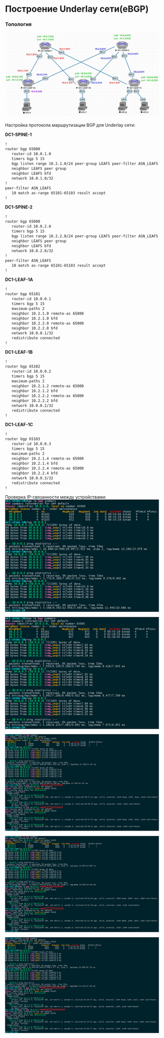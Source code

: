 # Построение Underlay сети(eBGP)
### Топология
![](https://github.com/devops-user/otus/blob/main/homeworks_dc/homework_03/images/topology.JPG)

Настройка протокола маршрутизации BGP для Underlay сети:

**DC1-SPINE-1**
```
!
router bgp 65000
   router-id 10.0.1.0
   timers bgp 5 15
   bgp listen range 10.2.1.0/24 peer-group LEAFS peer-filter ASN_LEAFS
   neighbor LEAFS peer group
   neighbor LEAFS bfd
   network 10.0.1.0/32
!
peer-filter ASN_LEAFS
   10 match as-range 65101-65103 result accept
!
```

**DC1-SPINE-2**
```
!
router bgp 65000
   router-id 10.0.2.0
   timers bgp 5 15
   bgp listen range 10.2.2.0/24 peer-group LEAFS peer-filter ASN_LEAFS
   neighbor LEAFS peer group
   neighbor LEAFS bfd
   network 10.0.2.0/32
!
peer-filter ASN_LEAFS
   10 match as-range 65101-65103 result accept
!
```

**DC1-LEAF-1A**
```
!
router bgp 65101
   router-id 10.0.0.1
   timers bgp 5 15
   maximum-paths 2
   neighbor 10.2.1.0 remote-as 65000
   neighbor 10.2.1.0 bfd
   neighbor 10.2.2.0 remote-as 65000
   neighbor 10.2.2.0 bfd
   network 10.0.0.1/32
   redistribute connected
!
```

**DC1-LEAF-1B**
```
!
router bgp 65102
   router-id 10.0.0.2
   timers bgp 5 15
   maximum-paths 2
   neighbor 10.2.1.2 remote-as 65000
   neighbor 10.2.1.2 bfd
   neighbor 10.2.2.2 remote-as 65000
   neighbor 10.2.2.2 bfd
   network 10.0.0.2/32
   redistribute connected
!
```

**DC1-LEAF-1C**
```
!
router bgp 65103
   router-id 10.0.0.3
   timers bgp 5 15
   maximum-paths 2
   neighbor 10.2.1.4 remote-as 65000
   neighbor 10.2.1.4 bfd
   neighbor 10.2.2.4 remote-as 65000
   neighbor 10.2.2.4 bfd
   network 10.0.0.3/32
   redistribute connected
!
```

Проверка IP-связанности между устройствами:
![](https://github.com/devops-user/otus/blob/main/homeworks_dc/homework_08/images/spine_1.png)

![](https://github.com/devops-user/otus/blob/main/homeworks_dc/homework_08/images/spine_2.png)

![](https://github.com/devops-user/otus/blob/main/homeworks_dc/homework_08/images/leaf_1.png)

![](https://github.com/devops-user/otus/blob/main/homeworks_dc/homework_08/images/leaf_2.png)

![](https://github.com/devops-user/otus/blob/main/homeworks_dc/homework_08/images/leaf_3.png)
